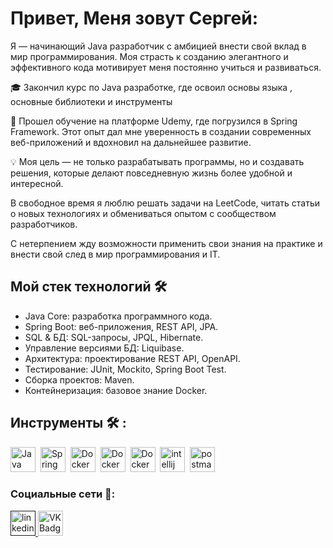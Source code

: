 # Привет, Меня зовут Сергей:

Я — начинающий Java разработчик с амбицией внести свой вклад в мир программирования. Моя страсть к созданию элегантного и эффективного кода мотивирует меня постоянно учиться и развиваться.

🎓 Закончил курс по Java разработке, где освоил основы языка , основные библиотеки и инструменты 

🌱 Прошел обучение на платформе Udemy, где  погрузился в  Spring Framework. Этот опыт дал мне уверенность в создании современных веб-приложений и вдохновил на дальнейшее развитие.

💡 Моя цель — не только разрабатывать программы, но и создавать решения, которые делают повседневную жизнь более удобной и интересной.

В свободное время я люблю решать  задачи на LeetCode, читать статьи о новых технологиях и обмениваться опытом с сообществом разработчиков.

С нетерпением жду возможности применить свои знания на практике и внести свой след в мир программирования и IT.

## Мой стек технологий 🛠️

- Java Core: разработка программного кода.
- Spring Boot: веб-приложения, REST API, JPA.
- SQL & БД: SQL-запросы, JPQL, Hibernate.
- Управление версиями БД: Liquibase.
- Архитектура: проектирование REST API, OpenAPI.
- Тестирование: JUnit, Mockito, Spring Boot Test.
- Сборка проектов: Maven.
- Контейнеризация: базовое знание Docker.

## Инструменты 🛠️ :

<div>
  <img src="https://cdn.jsdelivr.net/gh/devicons/devicon/icons/java/java-original-wordmark.svg" title="Java" alt="Java" width="40" height="40"/>&nbsp;   
  <img src="https://cdn.jsdelivr.net/gh/devicons/devicon/icons/spring/spring-original-wordmark.svg" title="Spring Framework" alt="Spring Framework" width="40" height="40"/>&nbsp;       
  <img src="https://cdn.jsdelivr.net/gh/devicons/devicon/icons/postgresql/postgresql-original-wordmark.svg" title="Docker" alt="Docker" width="40" height="40"/>&nbsp;
  <img src="https://cdn.jsdelivr.net/gh/devicons/devicon/icons/git/git-original-wordmark.svg" title="Docker" alt="Docker" width="40" height="40"/>&nbsp;
  <img src="https://cdn.jsdelivr.net/gh/devicons/devicon/icons/docker/docker-original.svg"  title="Docker" alt="Docker" width="40" height="40"/>&nbsp; 
  <img src="https://cdn.jsdelivr.net/gh/devicons/devicon/icons/intellij/intellij-original.svg" title="intellij" alt="intellij" width="40" height="40"/>&nbsp;
  <img src="https://www.vectorlogo.zone/logos/getpostman/getpostman-icon.svg" title="postman" alt="postman" width="40" height="40"/>&nbsp;
          
</div>

### Социальные сети 🤝:

  <div id="badges">
    <a href="" target="_blank">
      <img src="https://cdn-icons-png.flaticon.com/512/2504/2504799.png" width="40" height="40" alt="linkedin" />
    </a>
    <a href=https://vk.com/id182037056 target="_blank">
      <img src="https://cdn-icons-png.flaticon.com/512/145/145813.png" width="40" height="40" alt="VK Badge"/>
    </a>
  </div>



